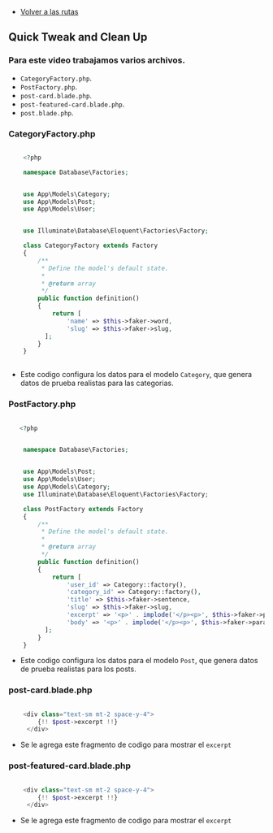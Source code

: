 - [Volver a las rutas](/Readme.md)

## Quick Tweak and Clean Up 

### Para este video trabajamos varios archivos.

- `CategoryFactory.php`.
- `PostFactory.php`.
- `post-card.blade.php`.
- `post-featured-card.blade.php`.
- `post.blade.php`.


### CategoryFactory.php


```php

    <?php

    namespace Database\Factories;


    use App\Models\Category;
    use App\Models\Post;
    use App\Models\User;


    use Illuminate\Database\Eloquent\Factories\Factory;

    class CategoryFactory extends Factory
    {
        /**
         * Define the model's default state.
         *
         * @return array
         */
        public function definition()
        {
            return [
                'name' => $this->faker->word,
                'slug' => $this->faker->slug,
          ];
        }
    }
  
```

- Este codigo configura los datos para el modelo `Category`, que genera datos de prueba realistas para las categorias.


### PostFactory.php



```php

   <?php


    namespace Database\Factories;


    use App\Models\Post;
    use App\Models\User;
    use App\Models\Category;
    use Illuminate\Database\Eloquent\Factories\Factory;

    class PostFactory extends Factory
    {
        /**
         * Define the model's default state.
         *
         * @return array
         */
        public function definition()
        {
            return [
                'user_id' => Category::factory(),
                'category_id' => Category::factory(),
                'title' => $this->faker->sentence,
                'slug' => $this->faker->slug,
                'excerpt' => '<p>' . implode('</p><p>', $this->faker->paragraphs(2)) . '</p>',
                'body' => '<p>' . implode('</p><p>', $this->faker->paragraphs(6)) . '</p>',
          ];
        }
    }

```

- Este codigo configura los datos para el modelo `Post`, que genera datos de prueba realistas para los posts.



### post-card.blade.php


```php

    <div class="text-sm mt-2 space-y-4">
        {!! $post->excerpt !!}
     </div>

```

- Se le agrega este fragmento de codigo para mostrar el `excerpt`


### post-featured-card.blade.php


```php

    <div class="text-sm mt-2 space-y-4">
        {!! $post->excerpt !!}
     </div>

```

- Se le agrega este fragmento de codigo para mostrar el `excerpt`


